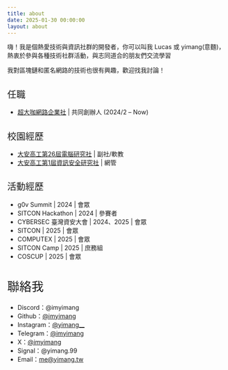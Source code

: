 ```yaml
---
title: about
date: 2025-01-30 00:00:00
layout: about
---
```

嗨！我是個熱愛技術與資訊社群的開發者，你可以叫我 Lucas 或 yimang(意麵)，熱衷於參與各種技術社群活動，與志同道合的朋友們交流學習 

我對區塊鏈和匿名網路的技術也很有興趣，歡迎找我討論！

<h2 style="font-weight: normal;">任職</h2>

- [<u>超大咖網路企業社</u>](https://coffeehost.net) | 共同創辦人 (2024/2 – Now)

<h2 style="font-weight: normal;">校園經歷</h1>

- [<u>大安高工第26屆電腦研究社</u>](https://www.instagram.com/dacsc26th/) | 副社/軟教
- [<u>大安高工第1屆資訊安全研究社</u>](https://www.instagram.com/taivs.cssc/) | 網管

<h2 style="font-weight: normal;">活動經歷</h2>

- g0v Summit | 2024 | 會眾
- SITCON Hackathon | 2024 | 參賽者
- CYBERSEC 臺灣資安大會 | 2024、2025 | 會眾
- SITCON | 2025 | 會眾
- COMPUTEX | 2025 | 會眾
- SITCON Camp | 2025 | 庶務組
- COSCUP | 2025 | 會眾

<h1 style="font-weight: normal;">聯絡我</h1>

- Discord：@imyimang
- Github：[<u>@imyimang</u>](https://github.com/imyimang)  
- Instagram：[<u>@yimang__</u>](https://instagram.com/yimang__)  
- Telegram：[<u>@imyimang</u>](https://t.me/imyimang)  
- X：[<u>@imyimang</u>](https://x.com/imyimang)  
- Signal：@yimang.99 
- Email：[<u>me@yimang.tw</u>](mailto:me@yimang.tw)





